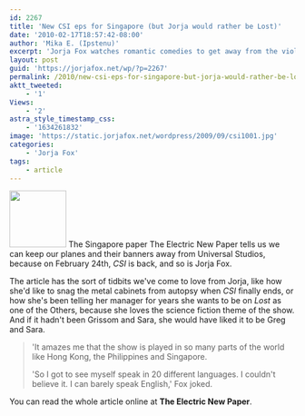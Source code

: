 ```yaml
---
id: 2267
title: 'New CSI eps for Singapore (but Jorja would rather be Lost)'
date: '2010-02-17T18:57:42-08:00'
author: 'Mika E. (Ipstenu)'
excerpt: 'Jorja Fox watches romantic comedies to get away from the violence depicted in CSI.  Oh and <em>Lost</em>.  She likes <em>Lost</em>.'
layout: post
guid: 'https://jorjafox.net/wp/?p=2267'
permalink: /2010/new-csi-eps-for-singapore-but-jorja-would-rather-be-lost/
aktt_tweeted:
    - '1'
Views:
    - '2'
astra_style_timestamp_css:
    - '1634261832'
image: 'https://static.jorjafox.net/wordpress/2009/09/csi1001.jpg'
categories:
    - 'Jorja Fox'
tags:
    - article
---
```


<img src="//static.jorjafox.net/wordpress/2009/09/csi1001-100x100.jpg" alt="" title="csi1001" width="100" height="100" class="alignleft size-thumbnail wp-image-1997" /> The Singapore paper The Electric New Paper tells us we can keep our planes and their banners away from Universal Studios, because on February 24th, <em>CSI</em> is back, and so is Jorja Fox.

The article has the sort of tidbits we've come to love from Jorja, like how she'd like to snag the metal cabinets from autopsy when <em>CSI</em> finally ends, or how she's been telling her manager for years she wants to be on <em>Lost</em> as one of the Others, because she loves the science fiction theme of the show.  And if it hadn't been Grissom and Sara, she would have liked it to be Greg and Sara.

<blockquote> 'It amazes me that the show is played in so many parts of the world like Hong Kong, the Philippines and Singapore.

'So I got to see myself speak in 20 different languages. I couldn't believe it. I can barely speak English,' Fox joked.</blockquote>

You can read the whole article online at **The Electric New Paper**.

